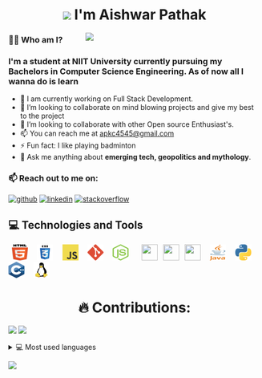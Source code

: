 <h1 align="center"><img src="https://media.giphy.com/media/26xBwdIuRJiAIqHwA/giphy.gif" width="50"> I'm Aishwar Pathak  </h1>

 <p align="center">
 <img align='right' src="https://media.giphy.com/media/RbDKaczqWovIugyJmW/giphy.gif" width="350">
</p>


### 👨‍💻 Who am I?
### I'm a student at NIIT University currently pursuing my Bachelors in Computer Science Engineering. As of now all I wanna do is learn

- 🔭 I am currently working on Full Stack Development.
- 💞️ I’m looking to collaborate on mind blowing projects and give my best to the project
- 👯 I’m looking to collaborate with other Open source Enthusiast's.
- 📫 You can reach me at apkc4545@gmail.com
- ⚡ Fun fact: I like playing badminton
- 💬 Ask me anything about **emerging tech, geopolitics and mythology**.



### 📫 Reach out to me on:
[<img src='https://cdn.jsdelivr.net/npm/simple-icons@3.0.1/icons/github.svg' alt='github' height='40'>](https://github.com/mrworld196wide)    [<img src='https://cdn.jsdelivr.net/npm/simple-icons@3.0.1/icons/linkedin.svg' alt='linkedin' height='40'>](https://www.linkedin.com/in/aishwarpathak/)    [<img src='https://cdn.jsdelivr.net/npm/simple-icons@3.0.1/icons/stackoverflow.svg' alt='stackoverflow' height='40'>](https://stackoverflow.com/users/16525389/user16525389)

## 💻 Technologies and Tools
<p align="left"> 
	<code> <img height="32" width="32" src="images/html5.svg" /> </code>
	<code> <img height="32" width="32" src="images/css3.svg" /> </code>
	<code> <img height="32" width="32" src="images/js.svg" /> </code>
	<code> <img height="32" width="32" src="images/git.svg" /> </code>
	<code> <img height="32" width="32" src="images/nodejs.svg" />  </code>
	<code> <img height="32" width="32" src="https://cdn.jsdelivr.net/gh/devicons/devicon/icons/express/express-original.svg" /></code>
	<code> <img height="32" width="32" src="https://cdn.jsdelivr.net/gh/devicons/devicon/icons/mongodb/mongodb-original.svg" /> </code>
	<code><img height="32" width="32" src="https://cdn.jsdelivr.net/gh/devicons/devicon/icons/react/react-original-wordmark.svg"/> </code>
	<code> <img height="32" width="32" src="images/java.svg" /> </code>
	<code> <img height="32" width="32" src="images/python.svg" /> </code>
	<code> <img height="32" width="32" src="images/c++.svg" /> </code>
	<code> <img height="32" width="32" src="images/linux.svg" /> </code>
</p>  
  
<h1 align="center"> 🔥 Contributions: </h1>


<img width="48%" src="https://github-readme-stats.vercel.app/api?username=mrworld196wide&show_icons=true&theme=onedark" />  <img width="48%" src="https://github-readme-streak-stats.herokuapp.com/?user=mrworld196wide&show_icons=true&theme=onedark" />
  
</p>

<!-- 
## &#x1f4c8; GitHub Stats
![](https://komarev.com/ghpvc/?username=mrworld196wide)
<div align="center">

<img align="center" src="https://github-readme-stats.vercel.app/api?username=mrworld196wide&include_all_commits=true&count_private=true&show_icons=true&line_height=30&title_color=7A7ADB&icon_color=2234AE&text_color=D3D3D3&bg_color=0,000000,130F40" alt="mrworld196wide Github Stats">
-->

</div>
<details> 
  <summary>💻 Most used languages</summary>
  <br/>
  <a href="https://github.com/anuraghazra/github-readme-stats"><img alt="Aishwar Pathak's Top Languages" src="https://github-readme-stats.vercel.app/api/top-langs/?username=mrworld196wide&langs_count=10&layout=compact&theme=prussian" /></a>
  <br/>
  <b>Note:</b> This chart is only a metric of which languages my public code on GitHub consists of and does not reflect my experience or skill level.
</details>

<!-- 
<h2 align="center"> 🔭 Top Language</h2>
![](https://github-readme-stats.vercel.app/api/top-langs/?username=mrworld196wide&layout=compact)](https://github.com/mrworld196wide/github-readme-stats)
 -->


![](https://activity-graph.herokuapp.com/graph?username=mrworld196wide&theme=github)
